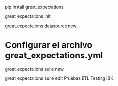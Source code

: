 
pip install great_expectations

great_expectations init

great_expectations datasource new

# Configurar el archivo great_expectations.yml
great_expectations suite new

great_expectations suite edit Pruebas ETL Testing IBK

